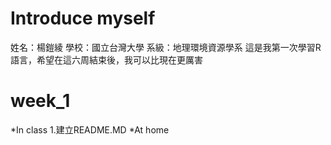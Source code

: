 # Introduce myself
姓名：楊鎧綾
學校：國立台灣大學
系級：地理環境資源學系
這是我第一次學習R語言，希望在這六周結束後，我可以比現在更厲害
# week_1
*In class
1.建立README.MD
*At home
